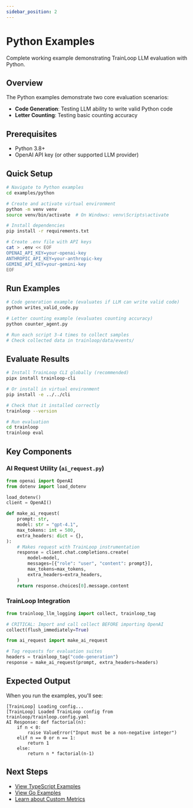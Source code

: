 ```yaml
---
sidebar_position: 2
---
```


# Python Examples

Complete working example demonstrating TrainLoop LLM evaluation with Python.

## Overview

The Python examples demonstrate two core evaluation scenarios:
- **Code Generation**: Testing LLM ability to write valid Python code
- **Letter Counting**: Testing basic counting accuracy

## Prerequisites

- Python 3.8+
- OpenAI API key (or other supported LLM provider)

## Quick Setup

```bash
# Navigate to Python examples
cd examples/python

# Create and activate virtual environment
python -m venv venv
source venv/bin/activate  # On Windows: venv\Scripts\activate

# Install dependencies
pip install -r requirements.txt

# Create .env file with API keys
cat > .env << EOF
OPENAI_API_KEY=your-openai-key
ANTHROPIC_API_KEY=your-anthropic-key  
GEMINI_API_KEY=your-gemini-key
EOF
```

## Run Examples

```bash
# Code generation example (evaluates if LLM can write valid code)
python writes_valid_code.py

# Letter counting example (evaluates counting accuracy)
python counter_agent.py

# Run each script 3-4 times to collect samples
# Check collected data in trainloop/data/events/
```

## Evaluate Results

```bash
# Install TrainLoop CLI globally (recommended)
pipx install trainloop-cli

# Or install in virtual environment
pip install -e ../../cli

# Check that it installed correctly
trainloop --version

# Run evaluation
cd trainloop
trainloop eval
```

## Key Components

### AI Request Utility (`ai_request.py`)

```python
from openai import OpenAI
from dotenv import load_dotenv

load_dotenv()
client = OpenAI()

def make_ai_request(
    prompt: str,
    model: str = "gpt-4.1",
    max_tokens: int = 500,
    extra_headers: dict = {},
):
    # Makes request with TrainLoop instrumentation
    response = client.chat.completions.create(
        model=model,
        messages=[{"role": "user", "content": prompt}],
        max_tokens=max_tokens,
        extra_headers=extra_headers,
    )
    return response.choices[0].message.content
```

### TrainLoop Integration

```python
from trainloop_llm_logging import collect, trainloop_tag

# CRITICAL: Import and call collect BEFORE importing OpenAI
collect(flush_immediately=True)

from ai_request import make_ai_request

# Tag requests for evaluation suites
headers = trainloop_tag("code-generation")
response = make_ai_request(prompt, extra_headers=headers)
```

## Expected Output

When you run the examples, you'll see:

```
[TrainLoop] Loading config...
[TrainLoop] Loaded TrainLoop config from trainloop/trainloop.config.yaml
AI Response: def factorial(n):
    if n < 0:
        raise ValueError("Input must be a non-negative integer")
    elif n == 0 or n == 1:
        return 1
    else:
        return n * factorial(n-1)
```

## Next Steps

- [View TypeScript Examples](typescript-examples.md)
- [View Go Examples](go-examples.md)
- [Learn about Custom Metrics](../tutorials/advanced-metrics.md)